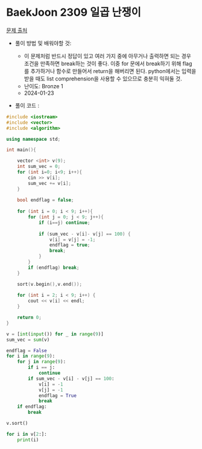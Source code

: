 # BaekJoon 2309 일곱 난쟁이

[문제 출처](https://www.acmicpc.net/problem/2309)  

* 풀이 방법 및 배워야할 것: 

   *  이 문제처럼 반드시 정답이 있고 여러 가지 중에 아무거나 출력하면 되는 경우 조건을 만족하면 break하는 것이 좋다. 이중 for 문에서 break하기 위해 flag를 추가하거나 함수로 만들어서 return을 해버리면 된다.
  python에서는 입력을 받을 때도 list comprehension을 사용할 수 있으므로 충분히 익혀둘 것.
   *  난이도: Bronze 1
   *  2024-01-23
     
* 풀이 코드 :
  
```cpp
#include <iostream>
#include <vector>
#include <algorithm>

using namespace std;

int main(){

	vector <int> v(9);	
	int sum_vec = 0;
	for (int i=0; i<9; i++){
		cin >> v[i];
		sum_vec += v[i];
	}
	
	bool endflag = false;
	
	for (int i = 0; i < 9; i++){
		for (int j = 0; j < 9; j++){
			if (i==j) continue;
			
			if (sum_vec - v[i]- v[j] == 100) {
				v[i] = v[j] = -1;
				endflag = true;
				break;
			}
		}
		if (endflag) break;
	}

	sort(v.begin(),v.end());
    
    for (int i = 2; i < 9; i++) {
        cout << v[i] << endl;
    }

	return 0;
}
```

```python
v = [int(input()) for _ in range(9)]
sum_vec = sum(v)

endflag = False
for i in range(9):
    for j in range(9):
        if i == j:
            continue
        if sum_vec - v[i] - v[j] == 100:
            v[i] = -1
            v[j] = -1
            endflag = True
            break
    if endflag:
        break

v.sort()

for i in v[2:]:
    print(i)
```
